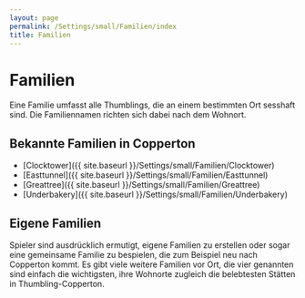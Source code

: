 ```yaml
---
layout: page
permalink: /Settings/small/Familien/index
title: Familien
---
```


# Familien

Eine Familie umfasst alle Thumblings, die an einem bestimmten Ort sesshaft sind. Die Familiennamen richten sich dabei nach dem Wohnort.

## Bekannte Familien in Copperton

- [Clocktower]({{ site.baseurl }}/Settings/small/Familien/Clocktower)
- [Easttunnel]({{ site.baseurl }}/Settings/small/Familien/Easttunnel)
- [Greattree]({{ site.baseurl }}/Settings/small/Familien/Greattree)
- [Underbakery]({{ site.baseurl }}/Settings/small/Familien/Underbakery)

## Eigene Familien

Spieler sind ausdrücklich ermutigt, eigene Familien zu erstellen oder sogar eine gemeinsame Familie zu bespielen, die zum Beispiel neu nach Copperton kommt. Es gibt viele weitere Familien vor Ort, die vier genannten sind einfach die wichtigsten, ihre Wohnorte zugleich die belebtesten Stätten in Thumbling-Copperton.
